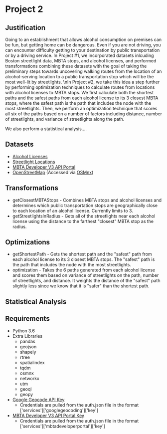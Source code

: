 # Project 2
## Justification
Going to an establishment that allows alcohol consumption on premises can be fun, but getting home can be dangerous. Even if you are not driving, you can encounter difficulty getting to your destination by public transportation or by a driving service. In Project #1, we incorporated datasets inlcuding Boston streetlight data, MBTA stops, and alcohol licenses, and performed transformations combining these datasets with the goal of taking the preliminary steps towards uncovering walking routes from the location of an alcohol-serving location to a public transportation stop which will be the most well-lit by streetlights.
\nIn Project #2, we take this idea a step further by performing optimization techniques to calculate routes from locations with alcohol licenses to MBTA stops. We first calculate both the shortest paths and the safest paths from each alcohol license to its 3 closest MBTA stops, where the safest path is the path that includes the node with the most streetlights. Then, we perform an optimization technique that scores all six of the paths based on a number of factors including distance, number of streetlights, and variance of streetlights along the path.

We also perform a statistical analysis....

## Datasets

* [Alcohol Licenses](https://data.boston.gov/dataset/all-section-12-alcohol-licenses)
* [Streetlight Locations](https://data.boston.gov/dataset/streetlight-locations)
* [MBTA Developer V3 API Portal](https://api-v3.mbta.com)
* [OpenStreetMap](https://www.openstreetmap.org) (Accessed via [OSMnx](https://github.com/gboeing/osmnx))

## Transformations

* getClosestMBTAStops - Combines MBTA stops and alcohol licenses and determines which public transportation stops are geographically close to each location of an alcohol license. Currently limits to 3.
* getStreetlightsInRadius - Gets all of the streetlights near each alcohol license using the distance to the farthest "closest" MBTA stop as the radius.

## Optimizations

* getShortestPath - Gets the shortest path and the "safest" path from each alcohol license  to its 3 closest MBTA stops. The "safest" path is the path that includes the node with the most streetlights.
* optimization - Takes the 6 paths generated from each alcohol license and scores them based on variance of streetlights on the path, number of streetlights, and distance. It weights the distance of the "safest" path slightly less since we know that it is "safer" than the shortest path.

## Statistical Analysis


## Requirements

* Python 3.6
* Extra Libraries
    * pandas
    * geojson
    * shapely
    * rtree
    * spatialindex
    * tqdm
    * osmnx
    * networkx
    * utm
    * geoql
    * geopy
* [Google Geocode API Key](https://developers.google.com/maps/documentation/geocoding/get-api-key)
    * Credentials are pulled from the auth.json file in the format ['services']['googlegeocoding']['key']
* [MBTA Developer V3 API Portal Key](https://api-v3.mbta.com)
    * Credentials are pulled from the auth.json file in the format ['services']['mbtadeveloperportal']['key']
    
